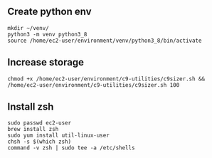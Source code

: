 ## Create python env
```
mkdir ~/venv/
python3 -m venv python3_8
source /home/ec2-user/environment/venv/python3_8/bin/activate
```

## Increase storage
```
chmod +x /home/ec2-user/environment/c9-utilities/c9sizer.sh && /home/ec2-user/environment/c9-utilities/c9sizer.sh 100
```

## Install zsh
```
sudo passwd ec2-user
brew install zsh
sudo yum install util-linux-user
chsh -s $(which zsh)
command -v zsh | sudo tee -a /etc/shells
```